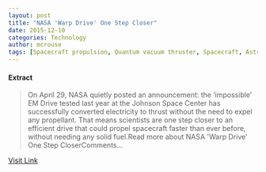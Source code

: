 ```yaml
---
layout: post
title: "NASA 'Warp Drive' One Step Closer"
date: 2015-12-10
categories: Technology
author: mcrouse
tags: [Spacecraft propulsion, Quantum vacuum thruster, Spacecraft, Astronautics, Flight, Physics, Outer space, Spaceflight, Spaceflight technologies, Aerospace engineering, Physical sciences]
---
```





#### Extract
>On April 29, NASA quietly posted an announcement: the ‘impossible’ EM Drive tested last year at the Johnson Space Center has successfully converted electricity to thrust without the need to expel any propellant. That means scientists are one step closer to an efficient drive that could propel spacecraft faster than ever before, without needing any solid fuel.Read more about NASA &#039;Warp Drive&#039; One Step CloserComments...



[Visit Link](http://www.pddnet.com/news/2015/05/nasa-warp-drive-one-step-closer)


